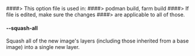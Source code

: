 ####> This option file is used in:
####>   podman build, farm build
####> If file is edited, make sure the changes
####> are applicable to all of those.
#### **--squash-all**

Squash all of the new image's layers (including those inherited from a base image) into a single new layer.
